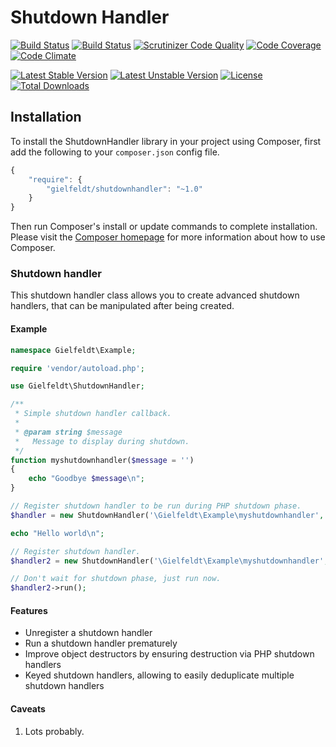 # Shutdown Handler

[![Build Status](https://travis-ci.org/gielfeldt/shutdownhandler.svg?branch=master)][2]
[![Build Status](https://scrutinizer-ci.com/g/gielfeldt/shutdownhandler/badges/build.png?b=master)](https://scrutinizer-ci.com/g/gielfeldt/shutdownhandler/build-status/master)
[![Scrutinizer Code Quality](https://scrutinizer-ci.com/g/gielfeldt/shutdownhandler/badges/quality-score.png?b=master)][3]
[![Code Coverage](https://scrutinizer-ci.com/g/gielfeldt/shutdownhandler/badges/coverage.png?b=master)][3]
[![Code Climate](https://codeclimate.com/github/gielfeldt/shutdownhandler/badges/gpa.svg)][5]

[![Latest Stable Version](https://poser.pugx.org/gielfeldt/shutdownhandler/v/stable.svg)][1]
[![Latest Unstable Version](https://poser.pugx.org/gielfeldt/shutdownhandler/v/unstable.svg)][1]
[![License](https://poser.pugx.org/gielfeldt/shutdownhandler/license.svg)][4]
[![Total Downloads](https://poser.pugx.org/gielfeldt/shutdownhandler/downloads.svg)][1]

## Installation

To install the ShutdownHandler library in your project using Composer, first add the following to your `composer.json`
config file.
```javascript
{
    "require": {
        "gielfeldt/shutdownhandler": "~1.0"
    }
}
```

Then run Composer's install or update commands to complete installation. Please visit the [Composer homepage][7] for
more information about how to use Composer.

### Shutdown handler

This shutdown handler class allows you to create advanced shutdown handlers, that
can be manipulated after being created.

#### Example

```php
namespace Gielfeldt\Example;

require 'vendor/autoload.php';

use Gielfeldt\ShutdownHandler;

/**
 * Simple shutdown handler callback.
 *
 * @param string $message
 *   Message to display during shutdown.
 */
function myshutdownhandler($message = '')
{
    echo "Goodbye $message\n";
}

// Register shutdown handler to be run during PHP shutdown phase.
$handler = new ShutdownHandler('\Gielfeldt\Example\myshutdownhandler', array('cruel world'));

echo "Hello world\n";

// Register shutdown handler.
$handler2 = new ShutdownHandler('\Gielfeldt\Example\myshutdownhandler', array('for now'));

// Don't wait for shutdown phase, just run now.
$handler2->run();
```

#### Features

* Unregister a shutdown handler
* Run a shutdown handler prematurely
* Improve object destructors by ensuring destruction via PHP shutdown handlers
* Keyed shutdown handlers, allowing to easily deduplicate multiple shutdown handlers

#### Caveats

1. Lots probably.



[1]:  https://packagist.org/packages/gielfeldt/shutdownhandler
[2]:  https://travis-ci.org/gielfeldt/shutdownhandler
[3]:  https://scrutinizer-ci.com/g/gielfeldt/shutdownhandler/?branch=master
[4]:  https://github.com/gielfeldt/shutdownhandler/blob/master/LICENSE.md
[5]:  https://codeclimate.com/github/gielfeldt/shutdownhandler
[6]:  https://coveralls.io/r/gielfeldt/shutdownhandler
[7]:  http://getcomposer.org
